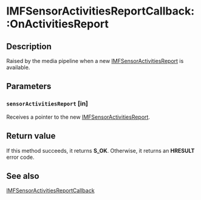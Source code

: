 # IMFSensorActivitiesReportCallback::OnActivitiesReport

## Description

Raised by the media pipeline when a new [IMFSensorActivitiesReport](https://learn.microsoft.com/windows/desktop/api/mfidl/nn-mfidl-imfsensoractivitiesreport) is available.

## Parameters

### `sensorActivitiesReport` [in]

Receives a pointer to the new [IMFSensorActivitiesReport](https://learn.microsoft.com/windows/desktop/api/mfidl/nn-mfidl-imfsensoractivitiesreport).

## Return value

If this method succeeds, it returns **S_OK**. Otherwise, it returns an **HRESULT** error code.

## See also

[IMFSensorActivitiesReportCallback](https://learn.microsoft.com/windows/desktop/api/mfidl/nn-mfidl-imfsensoractivitiesreportcallback)